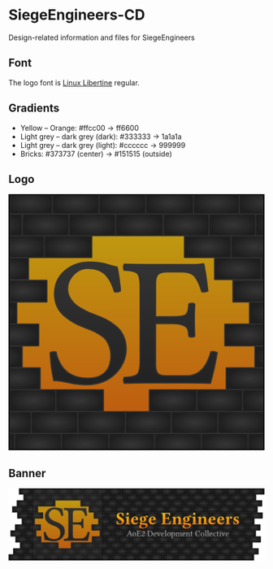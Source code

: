 # SiegeEngineers-CD
Design-related information and files for SiegeEngineers

## Font

The logo font is [Linux Libertine](http://libertine-fonts.org/download/) regular.

## Gradients

- Yellow – Orange: #ffcc00 → ff6600
- Light grey – dark grey (dark): #333333 → 1a1a1a
- Light grey – dark grey (light): #cccccc → 999999
- Bricks: #373737 (center) → #151515 (outside)

## Logo

![SiegeEngineers Logo](/SiegeEngineers.png?raw=true)

## Banner

![SiegeEngineers Banner](/SiegeEngineers-banner.png?raw=true)

